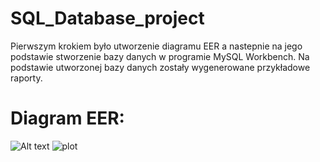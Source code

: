 # SQL_Database_project
Pierwszym krokiem było utworzenie diagramu EER a nastepnie na jego podstawie stworzenie bazy danych w programie MySQL Workbench. Na podstawie utworzonej bazy danych zostały wygenerowane przykładowe raporty. 
# Diagram EER:
![Alt text](D:/MPRACA/obraz1.png?raw=true "Title")
![plot](./D:/MPRACA/obraz1.png)

